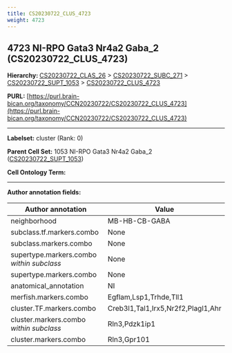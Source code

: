 ```yaml
---
title: CS20230722_CLUS_4723
weight: 4723
---
```

## 4723 NI-RPO Gata3 Nr4a2 Gaba_2 (CS20230722_CLUS_4723)
<b>Hierarchy: </b>
[CS20230722_CLAS_26](../CS20230722_CLAS_26) >
[CS20230722_SUBC_271](../CS20230722_SUBC_271) >
[CS20230722_SUPT_1053](../CS20230722_SUPT_1053) >
[CS20230722_CLUS_4723](../CS20230722_CLUS_4723)

**PURL:** [https://purl.brain-bican.org/taxonomy/CCN20230722/CS20230722_CLUS_4723](https://purl.brain-bican.org/taxonomy/CCN20230722/CS20230722_CLUS_4723)

---


**Labelset:** cluster (Rank: 0)

**Parent Cell Set:** 1053 NI-RPO Gata3 Nr4a2 Gaba_2 ([CS20230722_SUPT_1053](../CS20230722_SUPT_1053))



**Cell Ontology Term:** 

[MARKER GENES.]: #


---

[TRANSFERRED ANNOTATIONS.]: #


[AUTHOR ANNOTATION FIELDS.]: #


**Author annotation fields:**

| Author annotation | Value |
|-------------------|-------|
|neighborhood|MB-HB-CB-GABA|
|subclass.tf.markers.combo|None|
|subclass.markers.combo|None|
|supertype.markers.combo _within subclass_|None|
|supertype.markers.combo|None|
|anatomical_annotation|NI|
|merfish.markers.combo|Egflam,Lsp1,Trhde,Tll1|
|cluster.TF.markers.combo|Creb3l1,Tal1,Irx5,Nr2f2,Plagl1,Ahr|
|cluster.markers.combo _within subclass_|Rln3,Pdzk1ip1|
|cluster.markers.combo|Rln3,Gpr101|
